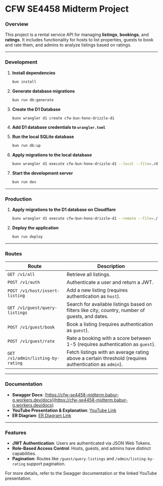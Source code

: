 
# CFW SE4458 Midterm Project

### Overview

This project is a rental service API for managing **listings**, **bookings**, and **ratings**. It includes functionality for hosts to list properties, guests to book and rate them, and admins to analyze listings based on ratings.

---

### Development

1. **Install dependencies**

   ```bash
   bun install
   ```

2. **Generate database migrations**

   ```bash
   bun run db:generate
   ```

3. **Create the D1 Database**

   ```bash
   bunx wrangler d1 create cfw-bun-hono-drizzle-d1
   ```

4. **Add D1 database credentials to `wrangler.toml`**

5. **Run the local SQLite database**

   ```bash
   bun run db:up
   ```

6. **Apply migrations to the local database**

   ```bash
   bunx wrangler d1 execute cfw-bun-hono-drizzle-d1 --local --file=./drizzle/migrations/<migration file name>
   ```

7. **Start the development server**

   ```bash
   bun run dev
   ```

---

### Production

1. **Apply migrations to the D1 database on Cloudflare**

   ```bash
   bunx wrangler d1 execute cfw-bun-hono-drizzle-d1 --remote --file=./drizzle/migrations/<migration file name>
   ```

2. **Deploy the application**

   ```bash
   bun run deploy
   ```

---

### Routes

| **Route**                       | **Description**                                                                                 |
|----------------------------------|---------------------------------------------------------------------------------------------|
| `GET /v1/all`                      | Retrieve all listings.                                                                      |
| `POST /v1/auth`                    | Authenticate a user and return a JWT.                                                      |
| `POST /v1/host/insert-listing`     | Add a new listing (requires authentication as `host`).                                      |
| `GET /v1/guest/query-listings`     | Search for available listings based on filters like city, country, number of guests, and dates. |
| `POST /v1/guest/book`              | Book a listing (requires authentication as `guest`).                                        |
| `POST /v1/guest/rate`              | Rate a booking with a score between 1-5 (requires authentication as `guest`).               |
| `GET /v1/admin/listing-by-rating`  | Fetch listings with an average rating above a certain threshold (requires authentication as `admin`). |

---

### Documentation

- **Swagger Docs**: [https://cfw-se4458-midterm.babur-g.workers.dev/docs](https://cfw-se4458-midterm.babur-g.workers.dev/docs)
- **YouTube Presentation & Explanation**: [YouTube Link](https://youtu.be/uVVGYsbop3c)
- **ER Diagram**: [ER Diagram Link](#)

---

### Features

- **JWT Authentication**: Users are authenticated via JSON Web Tokens.
- **Role-Based Access Control**: Hosts, guests, and admins have distinct capabilities.
- **Pagination**: Routes like `/guest/query-listings` and `/admin/listing-by-rating` support pagination.

For more details, refer to the Swagger documentation or the linked YouTube presentation.
